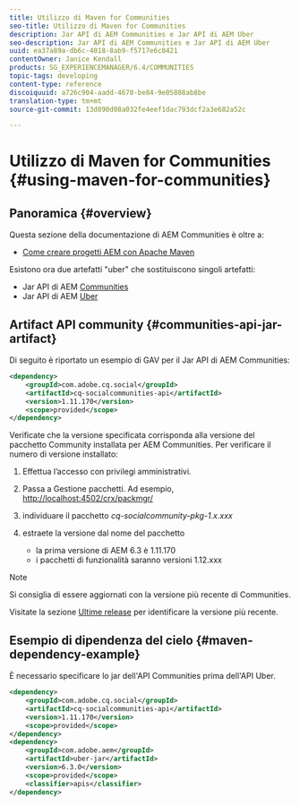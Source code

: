 ```yaml
---
title: Utilizzo di Maven for Communities
seo-title: Utilizzo di Maven for Communities
description: Jar API di AEM Communities e Jar API di AEM Uber
seo-description: Jar API di AEM Communities e Jar API di AEM Uber
uuid: ea37a89a-db6c-4018-8ab9-f5717e6c0421
contentOwner: Janice Kendall
products: SG_EXPERIENCEMANAGER/6.4/COMMUNITIES
topic-tags: developing
content-type: reference
discoiquuid: a726c904-aadd-4678-be84-9e05808ab8be
translation-type: tm+mt
source-git-commit: 13d890d08a032fe4eef1dac793dcf2a3e682a52c

---
```



# Utilizzo di Maven for Communities {#using-maven-for-communities}

## Panoramica {#overview}

Questa sezione della documentazione di AEM Communities è oltre a:

* [Come creare progetti AEM con Apache Maven](../../help/sites-developing/ht-projects-maven.md)

Esistono ora due artefatti &quot;uber&quot; che sostituiscono singoli artefatti:

* Jar API di AEM [Communities](#communities-api-jar-artifact)
* Jar API di AEM [Uber](../../help/sites-developing/ht-projects-maven.md#what-is-the-uberjar)

## Artifact API community {#communities-api-jar-artifact}

Di seguito è riportato un esempio di GAV per il Jar API di AEM Communities:

```xml
<dependency>
    <groupId>com.adobe.cq.social</groupId>
    <artifactId>cq-socialcommunities-api</artifactId>
    <version>1.11.170</version>
    <scope>provided</scope>
</dependency>
```

Verificate che la versione specificata corrisponda alla versione del pacchetto Community installata per AEM Communities. Per verificare il numero di versione installato:

1. Effettua l’accesso con privilegi amministrativi.
2. Passa a Gestione [](../../help/sites-administering/package-manager.md)pacchetti. Ad esempio, [http://localhost:4502/crx/packmgr/](http://localhost:4502/crx/packmgr/)

3. individuare il pacchetto *cq-socialcommunity-pkg-1.x.xxx*
4. estraete la versione dal nome del pacchetto
   * la prima versione di AEM 6.3 è 1.11.170
   * i pacchetti di funzionalità saranno versioni 1.12.xxx

>[!NOTE]
>
>Si consiglia di essere aggiornati con la versione più recente di Communities.
>
>Visitate la sezione [Ultime release](deploy-communities.md#latest-releases) per identificare la versione più recente.

## Esempio di dipendenza del cielo {#maven-dependency-example}

È necessario specificare lo jar dell&#39;API Communities prima dell&#39;API Uber.

```xml
<dependency>
    <groupId>com.adobe.cq.social</groupId>
    <artifactId>cq-socialcommunities-api</artifactId>
    <version>1.11.170</version>
    <scope>provided</scope>
</dependency>
<dependency>
    <groupId>com.adobe.aem</groupId>
    <artifactId>uber-jar</artifactId>
    <version>6.3.0</version>
    <scope>provided</scope>
    <classifier>apis</classifier>
</dependency>
```
